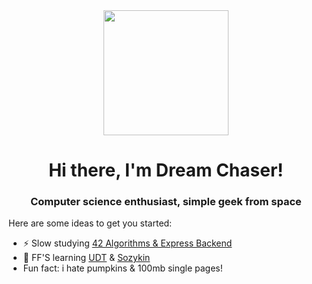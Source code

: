 <div align="center">
  <img height="200" src="https://i.gifer.com/mx.gif"  />
</div>
<h1 align="center">Hi there, I'm Dream Chaser!
<h3 align="center">Computer science enthusiast, simple geek from space</h3>

Here are some ideas to get you started:

- ⚡ Slow studying <a href="https://42.uz/course/express-backend">42 Algorithms & Express Backend</a>
- 🌱 FF'S learning <a href="https://www.youtube.com/playlist?list=PLcvajZ_CZX8RygFD05lSHujpk2gLcBQaO">UDT</a> & <a href="https://www.asozykin.ru/">Sozykin</a>
-  Fun fact: i hate pumpkins & 100mb single pages!
